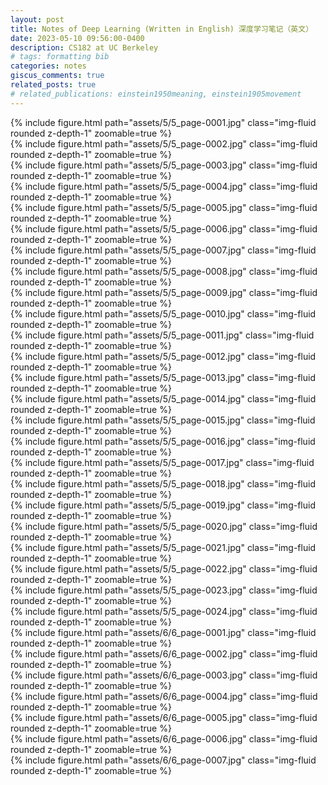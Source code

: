 ```yaml
---
layout: post
title: Notes of Deep Learning (Written in English) 深度学习笔记（英文）
date: 2023-05-10 09:56:00-0400
description: CS182 at UC Berkeley
# tags: formatting bib
categories: notes
giscus_comments: true
related_posts: true
# related_publications: einstein1950meaning, einstein1905movement
---
```

<!-- 
This post shows how to add bibliography to simple blog posts. If you would like something more academic, check the. -->


<div class="row mt-3">
    <div class="col-sm mt-3 mt-md-0">
       {% include figure.html path="assets/5/5_page-0001.jpg" class="img-fluid rounded z-depth-1" zoomable=true %}
    </div>
</div>

<div class="row mt-3">
    <div class="col-sm mt-3 mt-md-0">
       {% include figure.html path="assets/5/5_page-0002.jpg" class="img-fluid rounded z-depth-1" zoomable=true %}
    </div>
</div>

<div class="row mt-3">
    <div class="col-sm mt-3 mt-md-0">
       {% include figure.html path="assets/5/5_page-0003.jpg" class="img-fluid rounded z-depth-1" zoomable=true %}
    </div>
</div>

<div class="row mt-3">
    <div class="col-sm mt-3 mt-md-0">
       {% include figure.html path="assets/5/5_page-0004.jpg" class="img-fluid rounded z-depth-1" zoomable=true %}
    </div>
</div>

<div class="row mt-3">
    <div class="col-sm mt-3 mt-md-0">
       {% include figure.html path="assets/5/5_page-0005.jpg" class="img-fluid rounded z-depth-1" zoomable=true %}
    </div>
</div>

<div class="row mt-3">
    <div class="col-sm mt-3 mt-md-0">
       {% include figure.html path="assets/5/5_page-0006.jpg" class="img-fluid rounded z-depth-1" zoomable=true %}
    </div>
</div>

<div class="row mt-3">
    <div class="col-sm mt-3 mt-md-0">
       {% include figure.html path="assets/5/5_page-0007.jpg" class="img-fluid rounded z-depth-1" zoomable=true %}
    </div>
</div>

<div class="row mt-3">
    <div class="col-sm mt-3 mt-md-0">
       {% include figure.html path="assets/5/5_page-0008.jpg" class="img-fluid rounded z-depth-1" zoomable=true %}
    </div>
</div>

<div class="row mt-3">
    <div class="col-sm mt-3 mt-md-0">
       {% include figure.html path="assets/5/5_page-0009.jpg" class="img-fluid rounded z-depth-1" zoomable=true %}
    </div>
</div>

<div class="row mt-3">
    <div class="col-sm mt-3 mt-md-0">
       {% include figure.html path="assets/5/5_page-0010.jpg" class="img-fluid rounded z-depth-1" zoomable=true %}
    </div>
</div>

<div class="row mt-3">
    <div class="col-sm mt-3 mt-md-0">
       {% include figure.html path="assets/5/5_page-0011.jpg" class="img-fluid rounded z-depth-1" zoomable=true %}
    </div>
</div>

<div class="row mt-3">
    <div class="col-sm mt-3 mt-md-0">
       {% include figure.html path="assets/5/5_page-0012.jpg" class="img-fluid rounded z-depth-1" zoomable=true %}
    </div>
</div>

<div class="row mt-3">
    <div class="col-sm mt-3 mt-md-0">
       {% include figure.html path="assets/5/5_page-0013.jpg" class="img-fluid rounded z-depth-1" zoomable=true %}
    </div>
</div>

<div class="row mt-3">
    <div class="col-sm mt-3 mt-md-0">
       {% include figure.html path="assets/5/5_page-0014.jpg" class="img-fluid rounded z-depth-1" zoomable=true %}
    </div>
</div>

<div class="row mt-3">
    <div class="col-sm mt-3 mt-md-0">
       {% include figure.html path="assets/5/5_page-0015.jpg" class="img-fluid rounded z-depth-1" zoomable=true %}
    </div>
</div>

<div class="row mt-3">
    <div class="col-sm mt-3 mt-md-0">
       {% include figure.html path="assets/5/5_page-0016.jpg" class="img-fluid rounded z-depth-1" zoomable=true %}
    </div>
</div>

<div class="row mt-3">
    <div class="col-sm mt-3 mt-md-0">
       {% include figure.html path="assets/5/5_page-0017.jpg" class="img-fluid rounded z-depth-1" zoomable=true %}
    </div>
</div>


<div class="row mt-3">
    <div class="col-sm mt-3 mt-md-0">
       {% include figure.html path="assets/5/5_page-0018.jpg" class="img-fluid rounded z-depth-1" zoomable=true %}
    </div>
</div>

<div class="row mt-3">
    <div class="col-sm mt-3 mt-md-0">
       {% include figure.html path="assets/5/5_page-0019.jpg" class="img-fluid rounded z-depth-1" zoomable=true %}
    </div>
</div>


<div class="row mt-3">
    <div class="col-sm mt-3 mt-md-0">
       {% include figure.html path="assets/5/5_page-0020.jpg" class="img-fluid rounded z-depth-1" zoomable=true %}
    </div>
</div>


<div class="row mt-3">
    <div class="col-sm mt-3 mt-md-0">
       {% include figure.html path="assets/5/5_page-0021.jpg" class="img-fluid rounded z-depth-1" zoomable=true %}
    </div>
</div>

<div class="row mt-3">
    <div class="col-sm mt-3 mt-md-0">
       {% include figure.html path="assets/5/5_page-0022.jpg" class="img-fluid rounded z-depth-1" zoomable=true %}
    </div>
</div>


<div class="row mt-3">
    <div class="col-sm mt-3 mt-md-0">
       {% include figure.html path="assets/5/5_page-0023.jpg" class="img-fluid rounded z-depth-1" zoomable=true %}
    </div>
</div>


<div class="row mt-3">
    <div class="col-sm mt-3 mt-md-0">
       {% include figure.html path="assets/5/5_page-0024.jpg" class="img-fluid rounded z-depth-1" zoomable=true %}
    </div>
</div>


<div class="row mt-3">
    <div class="col-sm mt-3 mt-md-0">
       {% include figure.html path="assets/6/6_page-0001.jpg" class="img-fluid rounded z-depth-1" zoomable=true %}
    </div>
</div>

<div class="row mt-3">
    <div class="col-sm mt-3 mt-md-0">
       {% include figure.html path="assets/6/6_page-0002.jpg" class="img-fluid rounded z-depth-1" zoomable=true %}
    </div>
</div>

<div class="row mt-3">
    <div class="col-sm mt-3 mt-md-0">
       {% include figure.html path="assets/6/6_page-0003.jpg" class="img-fluid rounded z-depth-1" zoomable=true %}
    </div>
</div>

<div class="row mt-3">
    <div class="col-sm mt-3 mt-md-0">
       {% include figure.html path="assets/6/6_page-0004.jpg" class="img-fluid rounded z-depth-1" zoomable=true %}
    </div>
</div>

<div class="row mt-3">
    <div class="col-sm mt-3 mt-md-0">
       {% include figure.html path="assets/6/6_page-0005.jpg" class="img-fluid rounded z-depth-1" zoomable=true %}
    </div>
</div>

<div class="row mt-3">
    <div class="col-sm mt-3 mt-md-0">
       {% include figure.html path="assets/6/6_page-0006.jpg" class="img-fluid rounded z-depth-1" zoomable=true %}
    </div>
</div>

<div class="row mt-3">
    <div class="col-sm mt-3 mt-md-0">
       {% include figure.html path="assets/6/6_page-0007.jpg" class="img-fluid rounded z-depth-1" zoomable=true %}
    </div>
</div>


<script src="https://giscus.app/client.js"
        data-repo="melodyincopenhagen/melodyincopenhagen.github.io"
        data-repo-id="R_kgDOKsfYeA"
        data-category="Announcements"
        data-category-id="DIC_kwDOKsfYeM4Ca6Vw"
        data-mapping="pathname"
        data-strict="0"
        data-reactions-enabled="1"
        data-emit-metadata="0"
        data-input-position="bottom"
        data-theme="preferred_color_scheme"
        data-lang="zh-CN"
        crossorigin="anonymous"
        async>
</script>